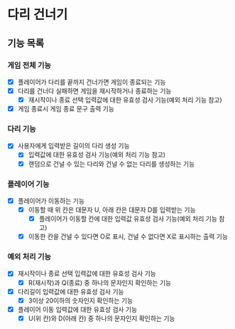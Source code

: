 # 다리 건너기

## 기능 목록

### 게임 전체 기능
- [x] 플레이어가 다리를 끝까지 건너가면 게임이 종료되는 기능
- [x] 다리를 건너다 실패하면 게임을 재시작하거나 종료하는 기능
  - [x] 재시작이나 종료 선택 입력값에 대한 유효성 검사 기능(예외 처리 기능 참고)
- [x] 게임 종료시 게임 종료 문구 출력 기능

### 다리 기능
- [x] 사용자에게 입력받은 길이의 다리 생성 기능
    - [x] 입력값에 대한 유효성 검사 기능(예외 처리 기능 참고)
    - [x] 랜덤으로 건널 수 있는 다리와 건널 수 없는 다리를 생성하는 기능

### 플레이어 기능
- [x] 플레이어가 이동하는 기능
  - [x] 이동할 때 위 칸은 대문자 U, 아래 칸은 대문자 D를 입력받는 기능
      - [x] 플레이어가 이동할 칸에 대한 입력값 유효성 검사 기능(예외 처리 기능 참고)
  - [x] 이동한 칸을 건널 수 있다면 O로 표시, 건널 수 없다면 X로 표시하는 출력 기능

### 예외 처리 기능
- [x] 재시작이나 종료 선택 입력값에 대한 유효성 검사 기능
  - [x] R(재시작)과 Q(종료) 중 하나의 문자인지 확인하는 기능
- [x] 다리길이 입력값에 대한 유효성 검사 기능
  - [x] 3이상 20이하의 숫자인지 확인하는 기능
- [x] 플레이어 이동 입력값에 대한 유효성 검사 기능
  - [x] U(위 칸)와 D(아래 칸) 중 하나의 문자인지 확인하는 기능
